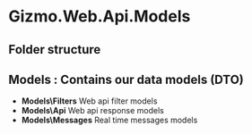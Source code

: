 # Gizmo.Web.Api.Models

## Folder structure

## Models : Contains our data models (DTO)

- **Models\Filters** Web api filter models
- **Models\Api** Web api response models
- **Models\Messages** Real time messages models
